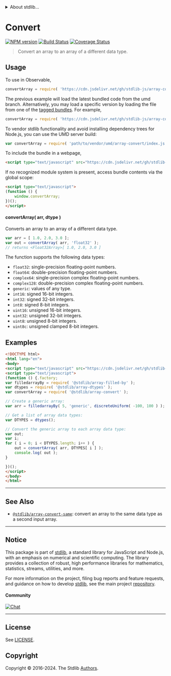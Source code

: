 <!--

@license Apache-2.0

Copyright (c) 2018 The Stdlib Authors.

Licensed under the Apache License, Version 2.0 (the "License");
you may not use this file except in compliance with the License.
You may obtain a copy of the License at

   http://www.apache.org/licenses/LICENSE-2.0

Unless required by applicable law or agreed to in writing, software
distributed under the License is distributed on an "AS IS" BASIS,
WITHOUT WARRANTIES OR CONDITIONS OF ANY KIND, either express or implied.
See the License for the specific language governing permissions and
limitations under the License.

-->


<details>
  <summary>
    About stdlib...
  </summary>
  <p>We believe in a future in which the web is a preferred environment for numerical computation. To help realize this future, we've built stdlib. stdlib is a standard library, with an emphasis on numerical and scientific computation, written in JavaScript (and C) for execution in browsers and in Node.js.</p>
  <p>The library is fully decomposable, being architected in such a way that you can swap out and mix and match APIs and functionality to cater to your exact preferences and use cases.</p>
  <p>When you use stdlib, you can be absolutely certain that you are using the most thorough, rigorous, well-written, studied, documented, tested, measured, and high-quality code out there.</p>
  <p>To join us in bringing numerical computing to the web, get started by checking us out on <a href="https://github.com/stdlib-js/stdlib">GitHub</a>, and please consider <a href="https://opencollective.com/stdlib">financially supporting stdlib</a>. We greatly appreciate your continued support!</p>
</details>

# Convert

[![NPM version][npm-image]][npm-url] [![Build Status][test-image]][test-url] [![Coverage Status][coverage-image]][coverage-url] <!-- [![dependencies][dependencies-image]][dependencies-url] -->

> Convert an array to an array of a different data type.

<!-- Section to include introductory text. Make sure to keep an empty line after the intro `section` element and another before the `/section` close. -->

<section class="intro">

</section>

<!-- /.intro -->

<!-- Package usage documentation. -->



<section class="usage">

## Usage

To use in Observable,

```javascript
convertArray = require( 'https://cdn.jsdelivr.net/gh/stdlib-js/array-convert@umd/browser.js' )
```
The previous example will load the latest bundled code from the umd branch. Alternatively, you may load a specific version by loading the file from one of the [tagged bundles](https://github.com/stdlib-js/array-convert/tags). For example,

```javascript
convertArray = require( 'https://cdn.jsdelivr.net/gh/stdlib-js/array-convert@v0.2.0-umd/browser.js' )
```

To vendor stdlib functionality and avoid installing dependency trees for Node.js, you can use the UMD server build:

```javascript
var convertArray = require( 'path/to/vendor/umd/array-convert/index.js' )
```

To include the bundle in a webpage,

```html
<script type="text/javascript" src="https://cdn.jsdelivr.net/gh/stdlib-js/array-convert@umd/browser.js"></script>
```

If no recognized module system is present, access bundle contents via the global scope:

```html
<script type="text/javascript">
(function () {
    window.convertArray;
})();
</script>
```

#### convertArray( arr, dtype )

Converts an array to an array of a different data type.

```javascript
var arr = [ 1.0, 2.0, 3.0 ];
var out = convertArray( arr, 'float32' );
// returns <Float32Array>[ 1.0, 2.0, 3.0 ]
```

The function supports the following data types:

-   `float32`: single-precision floating-point numbers.
-   `float64`: double-precision floating-point numbers.
-   `complex64`: single-precision complex floating-point numbers.
-   `complex128`: double-precision complex floating-point numbers.
-   `generic`: values of any type.
-   `int16`: signed 16-bit integers.
-   `int32`: signed 32-bit integers.
-   `int8`: signed 8-bit integers.
-   `uint16`: unsigned 16-bit integers.
-   `uint32`: unsigned 32-bit integers.
-   `uint8`: unsigned 8-bit integers.
-   `uint8c`: unsigned clamped 8-bit integers.

</section>

<!-- /.usage -->

<!-- Package usage notes. Make sure to keep an empty line after the `section` element and another before the `/section` close. -->

<section class="notes">

</section>

<!-- /.notes -->

<!-- Package usage examples. -->

<section class="examples">

## Examples

<!-- eslint no-undef: "error" -->

```html
<!DOCTYPE html>
<html lang="en">
<body>
<script type="text/javascript" src="https://cdn.jsdelivr.net/gh/stdlib-js/random-base-discrete-uniform@umd/browser.js"></script>
<script type="text/javascript">
(function () {.factory;
var filledarrayBy = require( '@stdlib/array-filled-by' );
var dtypes = require( '@stdlib/array-dtypes' );
var convertArray = require( '@stdlib/array-convert' );

// Create a generic array:
var arr = filledarrayBy( 5, 'generic', discreteUniform( -100, 100 ) );

// Get a list of array data types:
var DTYPES = dtypes();

// Convert the generic array to each array data type:
var out;
var i;
for ( i = 0; i < DTYPES.length; i++ ) {
    out = convertArray( arr, DTYPES[ i ] );
    console.log( out );
}

})();
</script>
</body>
</html>
```

</section>

<!-- /.examples -->

<!-- Section to include cited references. If references are included, add a horizontal rule *before* the section. Make sure to keep an empty line after the `section` element and another before the `/section` close. -->

<section class="references">

</section>

<!-- /.references -->

<!-- Section for related `stdlib` packages. Do not manually edit this section, as it is automatically populated. -->

<section class="related">

* * *

## See Also

-   <span class="package-name">[`@stdlib/array-convert-same`][@stdlib/array/convert-same]</span><span class="delimiter">: </span><span class="description">convert an array to the same data type as a second input array.</span>

</section>

<!-- /.related -->

<!-- Section for all links. Make sure to keep an empty line after the `section` element and another before the `/section` close. -->


<section class="main-repo" >

* * *

## Notice

This package is part of [stdlib][stdlib], a standard library for JavaScript and Node.js, with an emphasis on numerical and scientific computing. The library provides a collection of robust, high performance libraries for mathematics, statistics, streams, utilities, and more.

For more information on the project, filing bug reports and feature requests, and guidance on how to develop [stdlib][stdlib], see the main project [repository][stdlib].

#### Community

[![Chat][chat-image]][chat-url]

---

## License

See [LICENSE][stdlib-license].


## Copyright

Copyright &copy; 2016-2024. The Stdlib [Authors][stdlib-authors].

</section>

<!-- /.stdlib -->

<!-- Section for all links. Make sure to keep an empty line after the `section` element and another before the `/section` close. -->

<section class="links">

[npm-image]: http://img.shields.io/npm/v/@stdlib/array-convert.svg
[npm-url]: https://npmjs.org/package/@stdlib/array-convert

[test-image]: https://github.com/stdlib-js/array-convert/actions/workflows/test.yml/badge.svg?branch=v0.2.0
[test-url]: https://github.com/stdlib-js/array-convert/actions/workflows/test.yml?query=branch:v0.2.0

[coverage-image]: https://img.shields.io/codecov/c/github/stdlib-js/array-convert/main.svg
[coverage-url]: https://codecov.io/github/stdlib-js/array-convert?branch=main

<!--

[dependencies-image]: https://img.shields.io/david/stdlib-js/array-convert.svg
[dependencies-url]: https://david-dm.org/stdlib-js/array-convert/main

-->

[chat-image]: https://img.shields.io/gitter/room/stdlib-js/stdlib.svg
[chat-url]: https://app.gitter.im/#/room/#stdlib-js_stdlib:gitter.im

[stdlib]: https://github.com/stdlib-js/stdlib

[stdlib-authors]: https://github.com/stdlib-js/stdlib/graphs/contributors

[umd]: https://github.com/umdjs/umd
[es-module]: https://developer.mozilla.org/en-US/docs/Web/JavaScript/Guide/Modules

[deno-url]: https://github.com/stdlib-js/array-convert/tree/deno
[deno-readme]: https://github.com/stdlib-js/array-convert/blob/deno/README.md
[umd-url]: https://github.com/stdlib-js/array-convert/tree/umd
[umd-readme]: https://github.com/stdlib-js/array-convert/blob/umd/README.md
[esm-url]: https://github.com/stdlib-js/array-convert/tree/esm
[esm-readme]: https://github.com/stdlib-js/array-convert/blob/esm/README.md
[branches-url]: https://github.com/stdlib-js/array-convert/blob/main/branches.md

[stdlib-license]: https://raw.githubusercontent.com/stdlib-js/array-convert/main/LICENSE

<!-- <related-links> -->

[@stdlib/array/convert-same]: https://github.com/stdlib-js/array-convert-same/tree/umd

<!-- </related-links> -->

</section>

<!-- /.links -->
